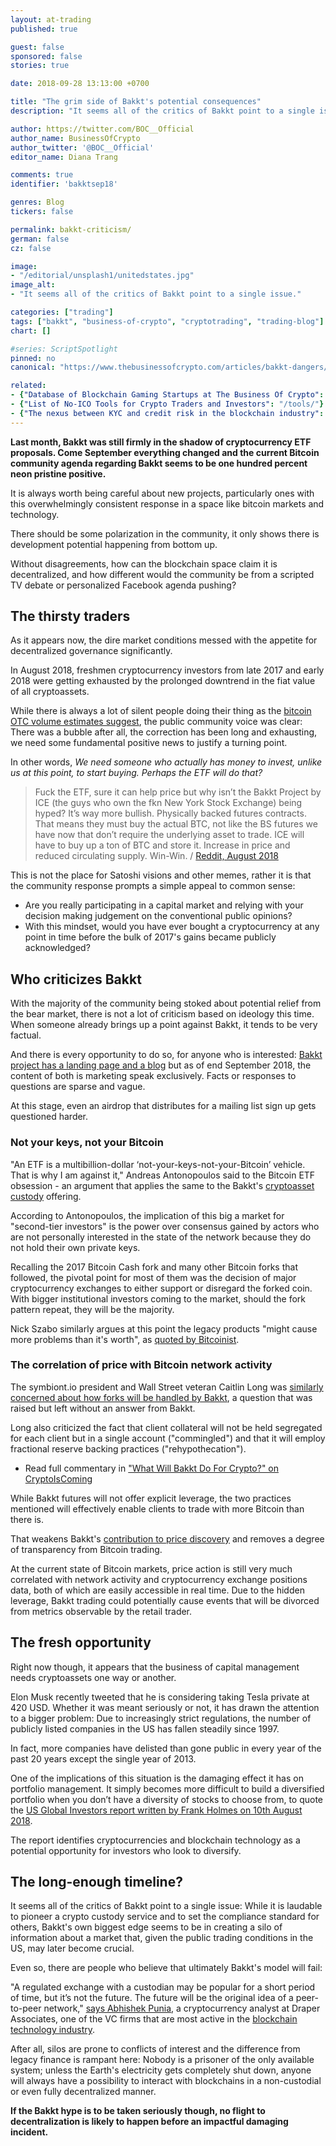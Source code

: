 ```yaml
---
layout: at-trading
published: true

guest: false
sponsored: false
stories: true

date: 2018-09-28 13:13:00 +0700

title: "The grim side of Bakkt's potential consequences"
description: "It seems all of the critics of Bakkt point to a single issue."

author: https://twitter.com/BOC__Official
author_name: BusinessOfCrypto
author_twitter: '@BOC__Official'
editor_name: Diana Trang

comments: true
identifier: 'bakktsep18'

genres: Blog
tickers: false

permalink: bakkt-criticism/
german: false
cz: false

image:
- "/editorial/unsplash1/unitedstates.jpg"
image_alt:
- "It seems all of the critics of Bakkt point to a single issue."

categories: ["trading"]
tags: ["bakkt", "business-of-crypto", "cryptotrading", "trading-blog"]
chart: []

#series: ScriptSpotlight
pinned: no
canonical: "https://www.thebusinessofcrypto.com/articles/bakkt-dangers/"

related:
- {"Database of Blockchain Gaming Startups at The Business Of Crypto": "/blockchain-tech-companies/"}
- {"List of No-ICO Tools for Crypto Traders and Investors": "/tools/"}
- {"The nexus between KYC and credit risk in the blockchain industry": "/traceto-interview/"}
---
```


**Last month, Bakkt was still firmly in the shadow of cryptocurrency ETF proposals. Come September everything changed and the current Bitcoin community agenda regarding Bakkt seems to be one hundred percent neon pristine positive.**

It is always worth being careful about new projects, particularly ones with this overwhelmingly consistent response in a space like bitcoin markets and technology.

There should be some polarization in the community, it only shows there is development potential happening from bottom up.

Without disagreements, how can the blockchain space claim it is decentralized, and how different would the community be from a scripted TV debate or personalized Facebook agenda pushing?

## The thirsty traders

As it appears now, the dire market conditions messed with the appetite for decentralized governance significantly.

In August 2018, freshmen cryptocurrency investors from late 2017 and early 2018 were getting exhausted by the prolonged downtrend in the fiat value of all cryptoassets.

While there is always a lot of silent people doing their thing as the [bitcoin OTC volume estimates suggest](https://twitter.com/ercwl/status/1023667334660149248), the public community voice was clear: There was a bubble after all, the correction has been long and exhausting, we need some fundamental positive news to justify a turning point.

In other words, *We need someone who actually has money to invest, unlike us at this point, to start buying. Perhaps the ETF will do that?*

> Fuck the ETF, sure it can help price but why isn’t the Bakkt Project by ICE (the guys who own the fkn New York Stock Exchange) being hyped? It’s way more bullish. Physically backed futures contracts. That means they must buy the actual BTC, not like the BS futures we have now that don’t require the underlying asset to trade. ICE will have to buy up a ton of BTC and store it. Increase in price and reduced circulating supply. Win-Win. / [Reddit, August 2018](https://www.reddit.com/r/CryptoCurrency/comments/9837wb/andreas_antonopoulos_btc_etf_is_really_bad_news/e4dmnux/?utm_content=permalink&utm_medium=front&utm_source=reddit&utm_name=CryptoCurrency)

This is not the place for Satoshi visions and other memes, rather it is that the community response prompts a simple appeal to common sense:

* Are you really participating in a capital market and relying with your decision making judgement on the conventional public opinions?
* With this mindset, would you have ever bought a cryptocurrency at any point in time before the bulk of 2017's gains became publicly acknowledged?

## Who criticizes Bakkt

With the majority of the community being stoked about potential relief from the bear market, there is not a lot of criticism based on ideology this time. When someone already brings up a point against Bakkt, it tends to be very factual.

And there is every opportunity to do so, for anyone who is interested: [Bakkt project has a landing page and a blog](https://www.bakkt.com/index) but as of end September 2018, the content of both is marketing speak exclusively. Facts or responses to questions are sparse and vague.

At this stage, even an airdrop that distributes for a mailing list sign up gets questioned harder.

### Not your keys, not your Bitcoin

"An ETF is a multibillion-dollar ‘not-your-keys-not-your-Bitcoin’ vehicle. That is why I am against it," Andreas Antonopoulos said to the Bitcoin ETF obsession - an argument that applies the same to the Bakkt's [cryptoasset custody](https://www.thebusinessofcrypto.com/custody/) offering.

According to Antonopoulos, the implication of this big a market for "second-tier investors" is the power over consensus gained by actors who are not personally interested in the state of the network because they do not hold their own private keys.

Recalling the 2017 Bitcoin Cash fork and many other Bitcoin forks that followed, the pivotal point for most of them was the decision of major cryptocurrency exchanges to either support or disregard the forked coin. With bigger institutional investors coming to the market, should the fork pattern repeat, they will be the majority.

Nick Szabo similarly argues at this point the legacy products "might cause more problems than it's worth", as [quoted by Bitcoinist](https://bitcoinist.com/andreas-antonopoulos-criticizes-bitcoin-etfs/).

### The correlation of price with Bitcoin network activity

The symbiont.io president and Wall Street veteran Caitlin Long was [similarly concerned about how forks will be handled by Bakkt](https://twitter.com/CaitlinLong_/status/1031565897167765505), a question that was raised but left without an answer from Bakkt.

Long also criticized the fact that client collateral will not be held segregated for each client but in a single account ("commingled") and that it will employ fractional reserve backing practices ("rehypothecation").

* Read full commentary in ["What Will Bakkt Do For Crypto?" on CryptoIsComing](https://cryptoiscoming.com/what-will-bakkt-do-for-crypto/)

While Bakkt futures will not offer explicit leverage, the two practices mentioned will effectively enable clients to trade with more Bitcoin than there is.

That weakens Bakkt's [contribution to price discovery](https://www.thebusinessofcrypto.com/company/bakkt/) and removes a degree of transparency from Bitcoin trading.

At the current state of Bitcoin markets, price action is still very much correlated with network activity and cryptocurrency exchange positions data, both of which are easily accessible in real time. Due to the hidden leverage, Bakkt trading could potentially cause events that will be divorced from metrics observable by the retail trader.

## The fresh opportunity

Right now though, it appears that the business of capital management needs cryptoassets one way or another.

Elon Musk recently tweeted that he is considering taking Tesla private at 420 USD. Whether it was meant seriously or not, it has drawn the attention to a bigger problem: Due to increasingly strict regulations, the number of publicly listed companies in the US has fallen steadily since 1997.

In fact, more companies have delisted than gone public in every year of the past 20 years except the single year of 2013.

One of the implications of this situation is the damaging effect it has on portfolio management. It simply becomes more difficult to build a diversified portfolio when you don’t have a diversity of stocks to choose from, to quote the [US Global Investors report written by Frank Holmes on 10th August 2018](http://www.usfunds.com/media/files/pdfs/investor-alert/_2018/2018-08-10/Investor_Alert_08-10-2018.pdf).

The report identifies cryptocurrencies and blockchain technology as a potential opportunity for investors who look to diversify.

## The long-enough timeline?

It seems all of the critics of Bakkt point to a single issue: While it is laudable to pioneer a crypto custody service and to set the compliance standard for others, Bakkt's own biggest edge seems to be in creating a silo of information about a market that, given the public trading conditions in the US, may later become crucial.

Even so, there are people who believe that ultimately Bakkt's model will fail:

"A regulated exchange with a custodian may be popular for a short period of time, but it’s not the future. The future will be the original idea of a peer-to-peer network," [says Abhishek Punia](https://bravenewcoin.com/insights/bitcoin-and-the-nyse-unpacking-bakkts-big-plans), a cryptocurrency analyst at Draper Associates, one of the VC firms that are most active in the [blockchain technology industry](https://www.thebusinessofcrypto.com/company/).

After all, silos are prone to conflicts of interest and the difference from legacy finance is rampant here: Nobody is a prisoner of the only available system; unless the Earth's electricity gets completely shut down, anyone will always have a possibility to interact with blockchains in a non-custodial or even fully decentralized manner.

**If the Bakkt hype is to be taken seriously though, no flight to decentralization is likely to happen before an impactful damaging incident.**
